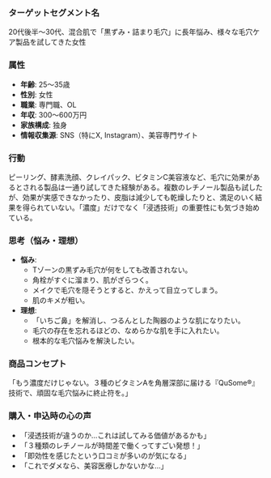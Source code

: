 ### ターゲットセグメント名
20代後半〜30代、混合肌で「黒ずみ・詰まり毛穴」に長年悩み、様々な毛穴ケア製品を試してきた女性

### 属性
- **年齢**: 25～35歳
- **性別**: 女性
- **職業**: 専門職、OL
- **年収**: 300～600万円
- **家族構成**: 独身
- **情報収集源**: SNS（特にX, Instagram）、美容専門サイト

### 行動
ピーリング、酵素洗顔、クレイパック、ビタミンC美容液など、毛穴に効果があるとされる製品は一通り試してきた経験がある。複数のレチノール製品も試したが、効果が実感できなかったり、皮脂は減少しても乾燥したりと、満足のいく結果を得られていない。「濃度」だけでなく「浸透技術」の重要性にも気づき始めている。

### 思考（悩み・理想）
- **悩み**:
    - Tゾーンの黒ずみ毛穴が何をしても改善されない。
    - 角栓がすぐに溜まり、肌がざらつく。
    - メイクで毛穴を隠そうとすると、かえって目立ってしまう。
    - 肌のキメが粗い。
- **理想**:
    - 「いちご鼻」を解消し、つるんとした陶器のような肌になりたい。
    - 毛穴の存在を忘れるほどの、なめらかな肌を手に入れたい。
    - 根本的な毛穴悩みを解決したい。

### 商品コンセプト
「もう濃度だけじゃない。３種のビタミンAを角層深部に届ける『QuSome®』技術で、頑固な毛穴悩みに終止符を。」

### 購入・申込時の心の声
- 「浸透技術が違うのか…これは試してみる価値があるかも」
- 「３種類のレチノールが時間差で働くってすごい発想！」
- 「即効性を感じたという口コミが多いのが気になる」
- 「これでダメなら、美容医療しかないかな…」
